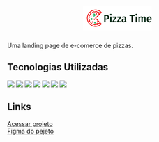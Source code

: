 <h1 align="center">
    <img src="./public/pizzalogo.png">
</h1>

Uma landing page de e-comerce de pizzas.

## Tecnologias Utilizadas

[![](https://img.shields.io/badge/HTML5-E34F26?style=for-the-badge&logo=html5&logoColor=white)]()
[![](https://img.shields.io/badge/CSS3-1572B6?style=for-the-badge&logo=css3&logoColor=white)]()
[![](https://img.shields.io/badge/Sass-CC6699?style=for-the-badge&logo=sass&logoColor=white)]()
[![](https://img.shields.io/badge/JavaScript-323330?style=for-the-badge&logo=javascript&logoColor=F7DF1E)]()
[![](https://img.shields.io/badge/React-20232A?style=for-the-badge&logo=react&logoColor=61DAFB)]()
[![](https://img.shields.io/badge/TypeScript-007ACC?style=for-the-badge&logo=typescript&logoColor=white)]()
[![](https://img.shields.io/badge/next.js-000000?style=for-the-badge&logo=nextdotjs&logoColor=white)]()

## Links
[Acessar projeto](https://pizza-time-five.vercel.app/) <br />
[Figma do pejeto](https://www.figma.com/community/file/1120548508650435658) <br />
